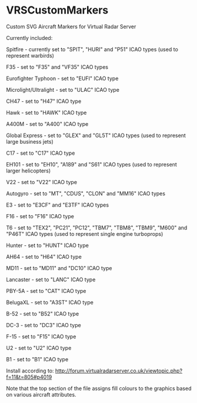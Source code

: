 # VRSCustomMarkers
Custom SVG Aircraft Markers for Virtual Radar Server

Currently included:

Spitfire - currently set to "SPIT",  "HURI" and "P51" ICAO types (used to represent warbirds)

F35 - set to "F35" and "VF35" ICAO types

Eurofighter Typhoon - set to "EUFI" ICAO type

Microlight/Ultralight - set to "ULAC" ICAO type

CH47 - set to "H47" ICAO type

Hawk - set to "HAWK" ICAO type

A400M - set to "A400" ICAO type

Global Express - set to "GLEX" and "GL5T" ICAO types (used to represent large business jets)

C17 - set to "C17" ICAO type

EH101 - set to "EH10", "A189" and "S61" ICAO types (used to represent larger helicopters)

V22 - set to "V22" ICAO type

Autogyro - set to "MT", "CDUS", "CLON" and "MM16" ICAO types

E3 - set to "E3CF" and "E3TF" ICAO types

F16 - set to "F16" ICAO type

T6 - set to "TEX2", "PC21", "PC12", "TBM7", "TBM8", "TBM9", "M600" and "P46T" ICAO types (used to represent single engine turboprops)

Hunter - set to "HUNT" ICAO type

AH64 - set to "H64" ICAO type

MD11 - set to "MD11" and "DC10" ICAO type

Lancaster - set to "LANC" ICAO type

PBY-5A - set to "CAT" ICAO type

BelugaXL - set to "A3ST" ICAO type

B-52 - set to "B52" ICAO type

DC-3 - set to "DC3" ICAO type

F-15 - set to "F15" ICAO type

U2 - set to "U2" ICAO type

B1 - set to "B1" ICAO type

Install according to: http://forum.virtualradarserver.co.uk/viewtopic.php?f=11&t=805#p4019

Note that the top section of the file assigns fill colours to the graphics based on various aircraft attributes.
